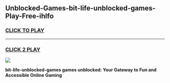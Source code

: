 
## Unblocked-Games-bit-life-unblocked-games-Play-Free-ihlfo
<h3>
<a href="https://premium76.site?title=bit-life-unblocked-games&ref=21A">CLICK TO PLAY</a></h3>
<hr>

<h3>
<a href="https://premium76.site?title=bit-life-unblocked-games&ref=21A">CLICK 2 PLAY</a>
  
</h3>

<a href="https://premium76.site?title=bit-life-unblocked-games&ref=21A"><img src="https://clearcache.store/games.png"></a>


**bit-life-unblocked-games games unblocked: Your Gateway to Fun and Accessible Online Gaming**
